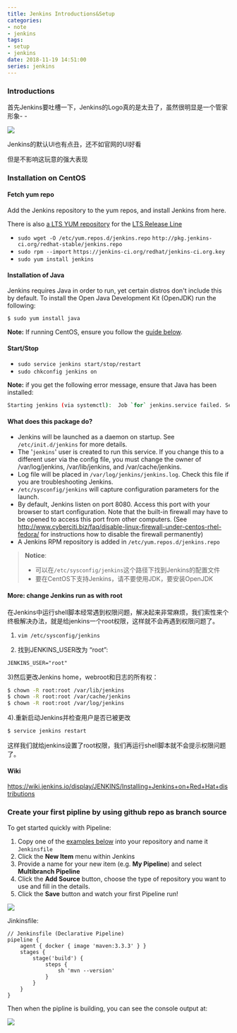 ```yaml
---
title: Jenkins Introductions&Setup
categories:
- note
- jenkins
tags:
- setup
- jenkins
date: 2018-11-19 14:51:00
series: jenkins
---
```


### Introductions

首先Jenkins要吐槽一下，Jenkins的Logo真的是太丑了，虽然很明显是一个管家形象- -

![](https://image.youyinnn.top/img/20181119145558.png)

Jenkins的默认UI也有点丑，还不如官网的UI好看

但是不影响这玩意的强大表现

### Installation on CentOS

#### Fetch yum repo

Add the Jenkins repository to the yum repos, and install Jenkins from here.

There is also [a LTS YUM repository](http://pkg.jenkins-ci.org/redhat-stable/) for the [LTS Release Line](https://wiki.jenkins.io/display/JENKINS/LTS+Release+Line)

- `sudo wget -O /etc/yum.repos.d/jenkins.repo` `http://pkg.jenkins-ci.org/redhat-stable/jenkins.repo`
- `sudo rpm --import` `https://jenkins-ci.org/redhat/jenkins-ci.org.key`
- `sudo yum install jenkins`

#### Installation of Java

Jenkins requires Java in order to run, yet certain distros don't include this by default. To install the Open Java Development Kit (OpenJDK) run the following:

``` bash
$ sudo yum install java
```

**Note:** If running CentOS, ensure you follow the [guide below](https://wiki.jenkins.io/display/JENKINS/Installing+Jenkins+on+Red+Hat+distributions#InstallingJenkinsonRedHatdistributions-ImportantNoteonCentOSJava).

#### Start/Stop

- `sudo service jenkins start/stop/restart`
- `sudo chkconfig jenkins on`

**Note:** if you get the following error message, ensure that Java has been installed:

```bash
Starting jenkins (via systemctl):  Job `for` jenkins.service failed. See `'systemctl status jenkins.service'` and `'journalctl -xn'` `for` details.[FAILED]
```

#### What does this package do?

- Jenkins will be launched as a daemon on startup. See `/etc/init.d/jenkins` for more details.
- The '`jenkins`' user is created to run this service. If you change this to a different user via the config file, you must change the owner of /var/log/jenkins, /var/lib/jenkins, and /var/cache/jenkins.
- Log file will be placed in `/var/log/jenkins/jenkins.log`. Check this file if you are troubleshooting Jenkins.
- `/etc/sysconfig/jenkins` will capture configuration parameters for the launch.
- By default, Jenkins listen on port 8080. Access this port with your browser to start configuration.  Note that the built-in firewall may have to be opened to access this port from other computers.  (See <http://www.cyberciti.biz/faq/disable-linux-firewall-under-centos-rhel-fedora/> for instructions how to disable the firewall permanently)
- A Jenkins RPM repository is added in `/etc/yum.repos.d/jenkins.repo`

> **Notice**:
>
> - 可以在`/etc/sysconfig/jenkins`这个路径下找到Jenkins的配置文件
> - 要在CentOS下支持Jenkins，请不要使用JDK，要安装OpenJDK

#### More: change Jenkins run as with root

在Jenkins中运行shell脚本经常遇到权限问题，解决起来非常麻烦，我们索性来个终极解决办法，就是给jenkins一个root权限，这样就不会再遇到权限问题了。

1) `vim /etc/sysconfig/jenkins`

2) 找到JENKINS_USER改为 “root”:

```
JENKINS_USER="root"
```

3)然后更改Jenkins home，webroot和日志的所有权：

```bash
$ chown -R root:root /var/lib/jenkins
$ chown -R root:root /var/cache/jenkins
$ chown -R root:root /var/log/jenkins
```

4).重新启动Jenkins并检查用户是否已被更改

```bash
$ service jenkins restart
```

这样我们就给jenkins设置了root权限，我们再运行shell脚本就不会提示权限问题了。

#### Wiki

https://wiki.jenkins.io/display/JENKINS/Installing+Jenkins+on+Red+Hat+distributions

### Create your first pipline by using github repo as branch source

To get started quickly with Pipeline:

1. Copy one of the [examples below](https://jenkins.io/doc/pipeline/tour/hello-world/#examples) into your repository and name it `Jenkinsfile`
2. Click the **New Item** menu within Jenkins 
3. Provide a name for your new item (e.g. **My Pipeline**) and select **Multibranch Pipeline**
4. Click the **Add Source** button, choose the type of repository you want to use and fill in the details.
5. Click the **Save** button and watch your first Pipeline run!

![](https://image.youyinnn.top/img/20181119184317.png)

Jinkinsfile:

``` Jenkinsfile
// Jenkinsfile (Declarative Pipeline)
pipeline {
    agent { docker { image 'maven:3.3.3' } }
    stages {
        stage('build') {
            steps {
                sh 'mvn --version'
            }
        }
    }
}
```

Then when the pipline is building, you can see the console output at:

![](https://image.youyinnn.top/img/20181119185023.png)